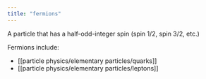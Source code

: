 ```yaml
---
title: "fermions"
---
```

A particle that has a half-odd-integer spin (spin 1/2, spin 3/2, etc.)

Fermions include:
- [[particle physics/elementary particles/quarks]]
- [[particle physics/elementary particles/leptons]]